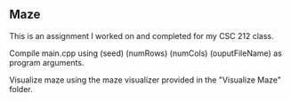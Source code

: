 ## Maze
This is an assignment I worked on and completed for my CSC 212 class.

Compile main.cpp using (seed) (numRows) (numCols) (ouputFileName) as program arguments.

Visualize maze using the maze visualizer provided in the "Visualize Maze" folder.
